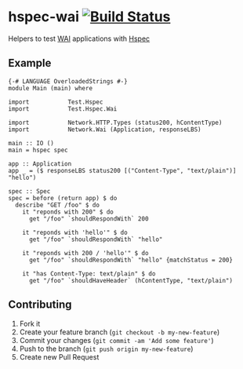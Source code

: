 hspec-wai [![Build Status](https://travis-ci.org/hspec/hspec-wai.svg?branch=master)](https://travis-ci.org/hspec/hspec-wai)
===========

Helpers to test [WAI](http://www.yesodweb.com/book/web-application-interface)
applications with [Hspec](http://hspec.github.io/)

## Example

~~~ {.haskell}
{-# LANGUAGE OverloadedStrings #-}
module Main (main) where

import           Test.Hspec
import           Test.Hspec.Wai

import           Network.HTTP.Types (status200, hContentType)
import           Network.Wai (Application, responseLBS)

main :: IO ()
main = hspec spec

app :: Application
app _ = ($ responseLBS status200 [("Content-Type", "text/plain")] "hello")

spec :: Spec
spec = before (return app) $ do
  describe "GET /foo" $ do
    it "reponds with 200" $ do
      get "/foo" `shouldRespondWith` 200

    it "reponds with 'hello'" $ do
      get "/foo" `shouldRespondWith` "hello"

    it "reponds with 200 / 'hello'" $ do
      get "/foo" `shouldRespondWith` "hello" {matchStatus = 200}

    it "has Content-Type: text/plain" $ do
      get "/foo" `shouldHaveHeader` (hContentType, "text/plain")
~~~

## Contributing

1. Fork it
2. Create your feature branch (`git checkout -b my-new-feature`)
3. Commit your changes (`git commit -am 'Add some feature'`)
4. Push to the branch (`git push origin my-new-feature`)
5. Create new Pull Request
